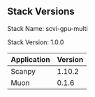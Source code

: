 ## Stack Versions

Stack Name: scvi-gpu-multi

Stack Version: 1.0.0

| Application | Version |
|-------------|---------|
| Scanpy | 1.10.2 |
| Muon | 0.1.6 |
